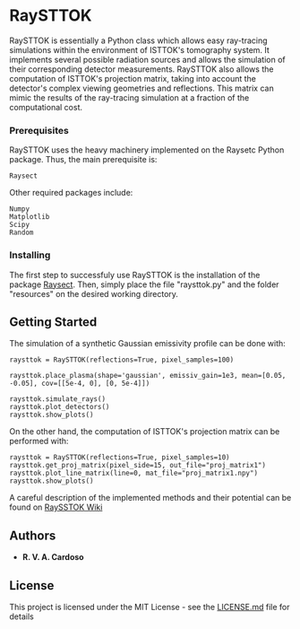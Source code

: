 # RaySTTOK

RaySTTOK is essentially a Python class which allows easy ray-tracing simulations within the environment of ISTTOK's tomography system. It implements several possible radiation sources and allows the simulation of their corresponding detector measurements.
RaySTTOK also allows the computation of ISTTOK's projection matrix, taking into account the detector's complex viewing geometries and reflections. This matrix can mimic the results of the ray-tracing simulation at a fraction of the computational cost.



### Prerequisites

RaySTTOK uses the heavy machinery implemented on the Raysetc Python package. Thus, the main prerequisite is:

```
Raysect
```
Other required packages include:
```
Numpy
Matplotlib
Scipy
Random
```

### Installing

The first step to successfuly use RaySTTOK is the installation of the package [Raysect](https://raysect.github.io/documentation/installation.html).
Then, simply place the file "raysttok.py" and the folder "resources" on the desired working directory.

## Getting Started

The simulation of a synthetic Gaussian emissivity profile can be done with:
```
raysttok = RaySTTOK(reflections=True, pixel_samples=100)

raysttok.place_plasma(shape='gaussian', emissiv_gain=1e3, mean=[0.05, -0.05], cov=[[5e-4, 0], [0, 5e-4]])

raysttok.simulate_rays()
raysttok.plot_detectors()
raysttok.show_plots()
```

On the other hand, the computation of ISTTOK's projection matrix can be performed with:
```
raysttok = RaySTTOK(reflections=True, pixel_samples=10)
raysttok.get_proj_matrix(pixel_side=15, out_file="proj_matrix1")
raysttok.plot_line_matrix(line=0, mat_file="proj_matrix1.npy")
raysttok.show_plots()
```
A careful description of the implemented methods and their potential can be found on [RaySSTOK Wiki](https://github.com/RVACardoso/RaySTTOK/wiki/RaySTTOK-Wiki)

## Authors

* **R. V. A. Cardoso**

## License

This project is licensed under the MIT License - see the [LICENSE.md](LICENSE.md) file for details
